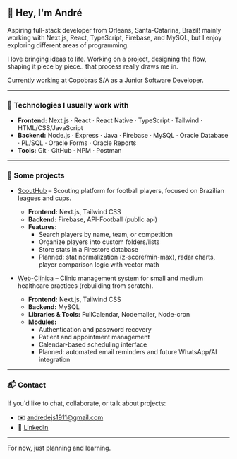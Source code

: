 ## 👋 Hey, I'm André

Aspiring full-stack developer from Orleans, Santa-Catarina, Brazil! mainly working with Next.js, React, TypeScript, Firebase, and MySQL, but I enjoy exploring different areas of programming.

I love bringing ideas to life. Working on a project, designing the flow, shaping it piece by piece.. that process really draws me in.

Currently working at Copobras S/A as a Junior Software Developer.

---

### 🧰 Technologies I usually work with

- **Frontend:** Next.js · React · React Native · TypeScript · Tailwind · HTML/CSS/JavaScript  
- **Backend:** Node.js · Express · Java · Firebase · MySQL · Oracle Database · PL/SQL · Oracle Forms · Oracle Reports   
- **Tools:** Git · GitHub · NPM · Postman

---

### 📂 Some projects

- [ScoutHub](https://github.com/andreldss/scouthub) – Scouting platform for football players, focused on Brazilian leagues and cups.
  - **Frontend:** Next.js, Tailwind CSS
  - **Backend:** Firebase, API-Football (public api)
  - **Features:**
    - Search players by name, team, or competition
    - Organize players into custom folders/lists
    - Store stats in a Firestore database
    - Planned: stat normalization (z-score/min-max), radar charts, player comparison logic with vector math

- [Web-Clinica](https://github.com/andreldss/web-clinica) – Clinic management system for small and medium healthcare practices (rebuilding from scratch).
  - **Frontend:** Next.js, Tailwind CSS
  - **Backend:** MySQL
  - **Libraries & Tools:** FullCalendar, Nodemailer, Node-cron
  - **Modules:**
    - Authentication and password recovery
    - Patient and appointment management
    - Calendar-based scheduling interface
    - Planned: automated email reminders and future WhatsApp/AI integration

---

### 📬 Contact

If you'd like to chat, collaborate, or talk about projects:

- ✉️ andredejs1911@gmail.com  
- 💼 [LinkedIn]([www.linkedin.com/in/andré-luiz-dos-santos-63ba7b200](https://www.linkedin.com/in/andreldss/))  

---

For now, just planning and learning.
